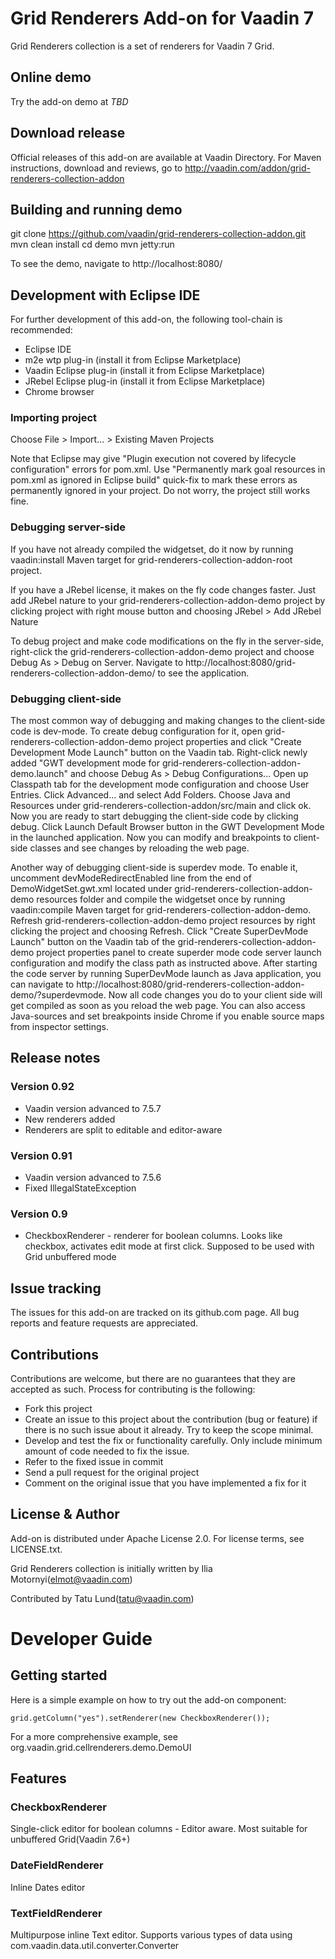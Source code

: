 # Grid Renderers Add-on for Vaadin 7

Grid Renderers collection is a set of renderers for Vaadin 7 Grid.

## Online demo

Try the add-on demo at *TBD*

## Download release

Official releases of this add-on are available at Vaadin Directory. For Maven instructions, download and reviews, go to http://vaadin.com/addon/grid-renderers-collection-addon

## Building and running demo

git clone https://github.com/vaadin/grid-renderers-collection-addon.git
mvn clean install
cd demo
mvn jetty:run

To see the demo, navigate to http://localhost:8080/

## Development with Eclipse IDE

For further development of this add-on, the following tool-chain is recommended:
- Eclipse IDE
- m2e wtp plug-in (install it from Eclipse Marketplace)
- Vaadin Eclipse plug-in (install it from Eclipse Marketplace)
- JRebel Eclipse plug-in (install it from Eclipse Marketplace)
- Chrome browser

### Importing project

Choose File > Import... > Existing Maven Projects

Note that Eclipse may give "Plugin execution not covered by lifecycle configuration" errors for pom.xml. Use "Permanently mark goal resources in pom.xml as ignored in Eclipse build" quick-fix to mark these errors as permanently ignored in your project. Do not worry, the project still works fine. 

### Debugging server-side

If you have not already compiled the widgetset, do it now by running vaadin:install Maven target for grid-renderers-collection-addon-root project.

If you have a JRebel license, it makes on the fly code changes faster. Just add JRebel nature to your grid-renderers-collection-addon-demo project by clicking project with right mouse button and choosing JRebel > Add JRebel Nature

To debug project and make code modifications on the fly in the server-side, right-click the grid-renderers-collection-addon-demo project and choose Debug As > Debug on Server. Navigate to http://localhost:8080/grid-renderers-collection-addon-demo/ to see the application.

### Debugging client-side

The most common way of debugging and making changes to the client-side code is dev-mode. To create debug configuration for it, open grid-renderers-collection-addon-demo project properties and click "Create Development Mode Launch" button on the Vaadin tab. Right-click newly added "GWT development mode for grid-renderers-collection-addon-demo.launch" and choose Debug As > Debug Configurations... Open up Classpath tab for the development mode configuration and choose User Entries. Click Advanced... and select Add Folders. Choose Java and Resources under grid-renderers-collection-addon/src/main and click ok. Now you are ready to start debugging the client-side code by clicking debug. Click Launch Default Browser button in the GWT Development Mode in the launched application. Now you can modify and breakpoints to client-side classes and see changes by reloading the web page. 

Another way of debugging client-side is superdev mode. To enable it, uncomment devModeRedirectEnabled line from the end of DemoWidgetSet.gwt.xml located under grid-renderers-collection-addon-demo resources folder and compile the widgetset once by running vaadin:compile Maven target for grid-renderers-collection-addon-demo. Refresh grid-renderers-collection-addon-demo project resources by right clicking the project and choosing Refresh. Click "Create SuperDevMode Launch" button on the Vaadin tab of the grid-renderers-collection-addon-demo project properties panel to create superder mode code server launch configuration and modify the class path as instructed above. After starting the code server by running SuperDevMode launch as Java application, you can navigate to http://localhost:8080/grid-renderers-collection-addon-demo/?superdevmode. Now all code changes you do to your client side will get compiled as soon as you reload the web page. You can also access Java-sources and set breakpoints inside Chrome if you enable source maps from inspector settings. 

 
## Release notes

### Version 0.92
* Vaadin version advanced to 7.5.7
* New renderers added
* Renderers are split to editable and editor-aware

### Version 0.91
* Vaadin version advanced to 7.5.6
* Fixed IllegalStateException

### Version 0.9
* CheckboxRenderer - renderer for boolean columns. Looks like checkbox, activates edit mode at first click. Supposed to be used with Grid unbuffered mode

## Issue tracking

The issues for this add-on are tracked on its github.com page. All bug reports and feature requests are appreciated. 

## Contributions

Contributions are welcome, but there are no guarantees that they are accepted as such. Process for contributing is the following:
- Fork this project
- Create an issue to this project about the contribution (bug or feature) if there is no such issue about it already. Try to keep the scope minimal.
- Develop and test the fix or functionality carefully. Only include minimum amount of code needed to fix the issue.
- Refer to the fixed issue in commit
- Send a pull request for the original project
- Comment on the original issue that you have implemented a fix for it

## License & Author

Add-on is distributed under Apache License 2.0. For license terms, see LICENSE.txt.

Grid Renderers collection is initially written by Ilia Motornyi(elmot@vaadin.com)

Contributed by Tatu Lund(tatu@vaadin.com)

# Developer Guide

## Getting started

Here is a simple example on how to try out the add-on component:

    grid.getColumn("yes").setRenderer(new CheckboxRenderer());


For a more comprehensive example, see org.vaadin.grid.cellrenderers.demo.DemoUI

## Features

### CheckboxRenderer
Single-click editor for boolean columns - Editor aware. Most suitable for unbuffered Grid(Vaadin 7.6+)

### DateFieldRenderer
Inline Dates editor

### TextFieldRenderer
Multipurpose inline Text editor. Supports various types of data using com.vaadin.data.util.converter.Converter

